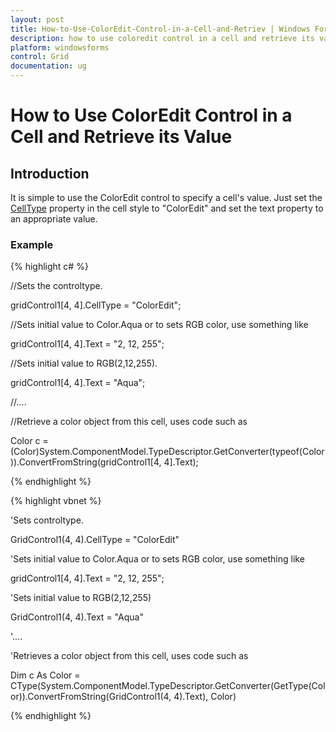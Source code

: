 ```yaml
---
layout: post
title: How-to-Use-ColorEdit-Control-in-a-Cell-and-Retriev | Windows Forms | Syncfusion
description: how to use coloredit control in a cell and retrieve its value
platform: windowsforms
control: Grid
documentation: ug
---
```


# How to Use ColorEdit Control in a Cell and Retrieve its Value

## Introduction

It is simple to use the ColorEdit control to specify a cell's value. Just set the [CellType](/windowsforms/grid/feature-summary#cell-types) property in the cell style to "ColorEdit" and set the text property to an appropriate value.

### Example

{% highlight c# %}



//Sets the controltype.

gridControl1[4, 4].CellType = "ColorEdit"; 



//Sets initial value to Color.Aqua or to sets RGB color, use something like 

gridControl1[4, 4].Text = "2, 12, 255"; 



//Sets initial value to RGB(2,12,255).

gridControl1[4, 4].Text = "Aqua";        



//....        

//Retrieve a color object from this cell, uses code such as

Color c = (Color)System.ComponentModel.TypeDescriptor.GetConverter(typeof(Color)).ConvertFromString(gridControl1[4, 4].Text);

{% endhighlight  %}

{% highlight vbnet %}



'Sets controltype.

GridControl1(4, 4).CellType = "ColorEdit" 



'Sets initial value to Color.Aqua or to sets RGB color, use something like  

gridControl1[4, 4].Text = "2, 12, 255"; 



'Sets initial value to RGB(2,12,255) 

GridControl1(4, 4).Text = "Aqua" 



'....        

'Retrieves a color object from this cell, uses code such as

Dim c As Color = CType(System.ComponentModel.TypeDescriptor.GetConverter(GetType(Color)).ConvertFromString(GridControl1(4, 4).Text), Color)

{% endhighlight  %}

